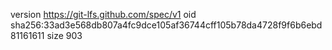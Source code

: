 version https://git-lfs.github.com/spec/v1
oid sha256:33ad3e568db807a4fc9dce105af36744cff105b78da4728f9f6b6ebd81161611
size 903
